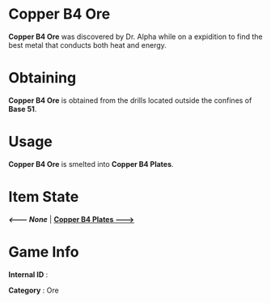 # Copper B4 Ore

**Copper B4 Ore** was discovered by Dr. Alpha while on a expidition to find the best metal that conducts both heat and energy.

# Obtaining

**Copper B4 Ore** is obtained from the drills located outside the confines of **Base 51**.

# Usage

**Copper B4 Ore** is smelted into **Copper B4 Plates**.

# Item State

***<--- None*** | [**Copper B4 Plates --->**]()

# Game Info

**Internal ID** : 

**Category** : Ore

